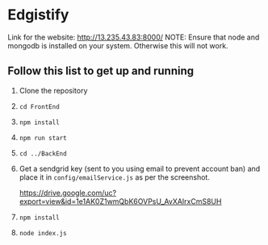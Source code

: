 # Edgistify
Link for the website: http://13.235.43.83:8000/
NOTE: Ensure that node and mongodb is installed on your system. Otherwise this will not work.

## Follow this list to get up and running
1. Clone the repository
2. `cd FrontEnd`
3. `npm install`
4. `npm run start`
5. `cd ../BackEnd`
6. Get a sendgrid key (sent to you using email to prevent account ban) and place it in `config/emailService.js` as per the screenshot.

    https://drive.google.com/uc?export=view&id=1e1AK0Z1wmQbK6OVPsU_AvXAIrxCmS8UH

7. `npm install`
8. `node index.js`
